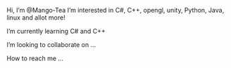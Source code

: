  Hi, I’m @Mango-Tea
 I’m interested in C#, C++, opengl, unity, Python, Java, linux and allot more!

I’m currently learning C# and C++
 
 I’m looking to collaborate on ...
 
 How to reach me ...

<!---
Mango-Tea/Mango-Tea is a ✨ special ✨ repository because its `README.md` (this file) appears on your GitHub profile.
You can click the Preview link to take a look at your changes.
--->
